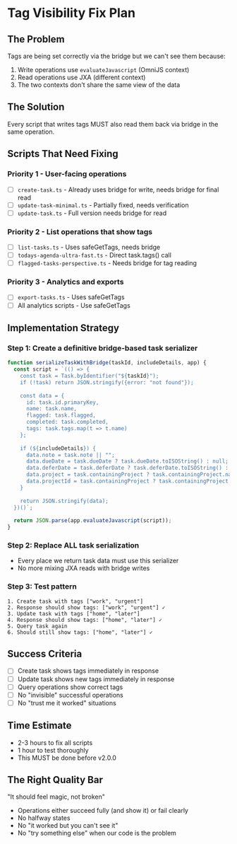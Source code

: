 # Tag Visibility Fix Plan

## The Problem
Tags are being set correctly via the bridge but we can't see them because:
1. Write operations use `evaluateJavascript` (OmniJS context)
2. Read operations use JXA (different context)
3. The two contexts don't share the same view of the data

## The Solution
Every script that writes tags MUST also read them back via bridge in the same operation.

## Scripts That Need Fixing

### Priority 1 - User-facing operations
- [ ] `create-task.ts` - Already uses bridge for write, needs bridge for final read
- [ ] `update-task-minimal.ts` - Partially fixed, needs verification
- [ ] `update-task.ts` - Full version needs bridge for read

### Priority 2 - List operations that show tags
- [ ] `list-tasks.ts` - Uses safeGetTags, needs bridge
- [ ] `todays-agenda-ultra-fast.ts` - Direct task.tags() call
- [ ] `flagged-tasks-perspective.ts` - Needs bridge for tag reading

### Priority 3 - Analytics and exports
- [ ] `export-tasks.ts` - Uses safeGetTags
- [ ] All analytics scripts - Use safeGetTags

## Implementation Strategy

### Step 1: Create a definitive bridge-based task serializer
```javascript
function serializeTaskWithBridge(taskId, includeDetails, app) {
  const script = `(() => {
    const task = Task.byIdentifier("${taskId}");
    if (!task) return JSON.stringify({error: "not found"});
    
    const data = {
      id: task.id.primaryKey,
      name: task.name,
      flagged: task.flagged,
      completed: task.completed,
      tags: task.tags.map(t => t.name)
    };
    
    if (${includeDetails}) {
      data.note = task.note || "";
      data.dueDate = task.dueDate ? task.dueDate.toISOString() : null;
      data.deferDate = task.deferDate ? task.deferDate.toISOString() : null;
      data.project = task.containingProject ? task.containingProject.name : null;
      data.projectId = task.containingProject ? task.containingProject.id.primaryKey : null;
    }
    
    return JSON.stringify(data);
  })()`;
  
  return JSON.parse(app.evaluateJavascript(script));
}
```

### Step 2: Replace ALL task serialization
- Every place we return task data must use this serializer
- No more mixing JXA reads with bridge writes

### Step 3: Test pattern
```
1. Create task with tags ["work", "urgent"]
2. Response should show tags: ["work", "urgent"] ✓
3. Update task with tags ["home", "later"]  
4. Response should show tags: ["home", "later"] ✓
5. Query task again
6. Should still show tags: ["home", "later"] ✓
```

## Success Criteria
- [ ] Create task shows tags immediately in response
- [ ] Update task shows new tags immediately in response
- [ ] Query operations show correct tags
- [ ] No "invisible" successful operations
- [ ] No "trust me it worked" situations

## Time Estimate
- 2-3 hours to fix all scripts
- 1 hour to test thoroughly
- This MUST be done before v2.0.0

## The Right Quality Bar
"It should feel magic, not broken"
- Operations either succeed fully (and show it) or fail clearly
- No halfway states
- No "it worked but you can't see it"
- No "try something else" when our code is the problem
